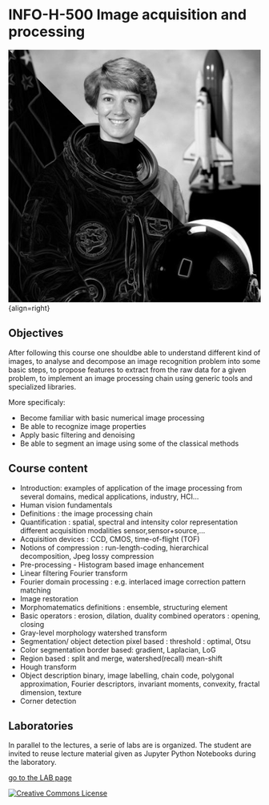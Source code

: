 # INFO-H-500 Image acquisition and processing

![intro](fig/title.jpg){align=right}
## Objectives
After following this course one shouldbe able to understand different kind of images,
to analyse and decompose an image recognition problem into some basic steps,
to propose features to extract from the raw data for a given problem,
to implement an image processing chain using generic tools and specialized libraries.

More specificaly:

* Become familiar with basic numerical image processing
* Be able to recognize image properties
* Apply basic filtering and denoising
* Be able to segment an image using some of the classical methods

## Course content    	
* Introduction: examples of application of the image processing from several domains, medical applications, industry, HCI...
* Human vision fundamentals 
* Definitions : the image processing chain
* Quantification : spatial, spectral and intensity color representation different acquisition modalities sensor,sensor+source,...
* Acquisition devices : CCD, CMOS, time-of-flight (TOF)
* Notions of compression : run-length-coding, hierarchical decomposition, Jpeg lossy compression
* Pre-processing - Histogram based image enhancement
* Linear filtering Fourier transform
* Fourier domain processing : e.g. interlaced image correction pattern matching
* Image restoration 
* Morphomatematics definitions : ensemble, structuring element
* Basic operators : erosion, dilation, duality combined operators : opening, closing
* Gray-level morphology watershed transform
* Segmentation/ object detection pixel based : threshold : optimal, Otsu
* Color segmentation border based: gradient, Laplacian, LoG
* Region based : split and merge, watershed(recall) mean-shift
* Hough transform
* Object description binary, image labelling, chain code, polygonal approximation, Fourier descriptors, invariant moments, convexity, fractal dimension, texture
* Corner detection

## Laboratories

In parallel to the lectures, a serie of labs are is organized. 
The student are invited to reuse lecture material given as Jupyter Python Notebooks during the laboratory.

[go to the LAB page](labs.md) 




<a rel="license" href="http://creativecommons.org/licenses/by-nc-sa/4.0/"><img alt="Creative Commons License" style="border-width:0" src="http://i.creativecommons.org/l/by-nc-sa/4.0/88x31.png" /></a>